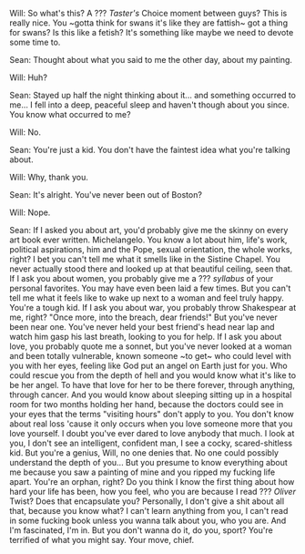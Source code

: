 Will: So what's this? A ??? *Taster's* Choice moment between guys? This is really nice.
You ~gotta think for swans it's like they are fattish~ got a thing for swans? Is this like a fetish?
It's something like maybe we need to devote some time to.

Sean: Thought about what you said to me the other day, about my painting.

Will: Huh?

Sean: Stayed up half the night thinking about it... and something occurred to me... I fell into a deep, peaceful sleep
and haven't though about you since. You know what occurred to me?

Will: No.

Sean: You're just a kid. You don't have the faintest idea what you're talking about.

Will: Why, thank you.

Sean: It's alright. You've never been out of Boston?

Will: Nope.

Sean: If I asked you about art, you'd probably give me the skinny on every art book ever written.
Michelangelo. You know a lot about him, life's work, political aspirations, him and the Pope, sexual orientation,
the whole works, right? I bet you can't tell me what it smells like in the Sistine Chapel. You never actually
stood there and looked up at that beautiful ceiling, seen that. If I ask you about women, you probably
give me a ??? *syllabus* of your personal favorites. You may have even been laid a few times. But you can't tell me what
it feels like to wake up next to a woman and feel truly happy. You're a tough kid. If I ask you about war,
you probably throw Shakespear at me, right? "Once more, into the breach, dear friends!" But you've never been
near one. You've never held your best friend's head near lap and watch him gasp his last breath, looking to you
for help. If I ask you about love, you probably quote me a sonnet, but you've never looked at a woman and been
totally vulnerable, known someone ~to get~ who could level with you with her eyes, feeling like God put an angel on Earth
just for you. Who could rescue you from the depth of hell and you would know what it's like to be her angel.
To have that love for her to be there forever, through anything, through cancer. And you would know about sleeping
sitting up in a hospital room for two months holding her hand, because the doctors could see in your eyes that the
terms "visiting hours" don't apply to you. You don't know about real loss 'cause it only occurs when you love
someone more that you love yourself. I doubt you've ever dared to love anybody that much. I look at you, I don't see
an intelligent, confident man, I see a cocky, scared-shitless kid. But you're a genius, Will, no one denies that.
No one could possibly understand the depth of you... But you presume to know everything about me because you saw
a painting of mine and you ripped my fucking life apart. You're an orphan, right? Do you think I know the first thing
about how hard your life has been, how you feel, who you are because I read ??? *Oliver* Twist? Does that encapsulate
you? Personally, I don't give a shit about all that, because you know what? I can't learn anything from you, I can't
read in some fucking book unless you wanna talk about you, who you are. And I'm fascinated, I'm in. But you don't
wanna do it, do you, sport? You're terrified of what you might say. Your move, chief.
